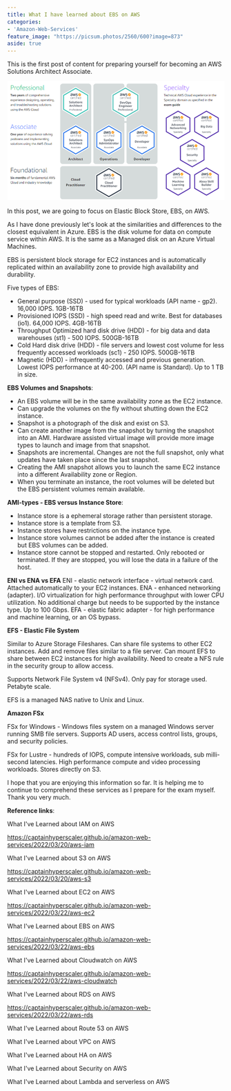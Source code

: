 ```yaml
---
title: What I have learned about EBS on AWS
categories:
- 'Amazon-Web-Services'
feature_image: "https://picsum.photos/2560/600?image=873"
aside: true
---
```


This is the first post of content for preparing yourself for becoming an AWS Solutions Architect Associate.

![](images/../../images/Wordpress-Images/awscerts.png)

In this post, we are going to focus on Elastic Block Store, EBS, on AWS.

As I have done previously let's look at the similarities and differences to the closest equivalent in Azure. EBS is the disk volume for data on compute service within AWS.  It is the same as a Managed disk on an Azure Virtual Machines.

EBS is persistent block storage for EC2 instances and is automatically replicated within an availability zone to provide high availability and durability.  

Five types of EBS:

- General purpose (SSD) - used for typical workloads (API name - gp2). 16,000 IOPS. 1GB-16TB
- Provisioned IOPS (SSD) - high speed read and write. Best for databases (io1). 64,000 IOPS. 4GB-16TB
- Throughput Optimized hard disk drive (HDD) - for big data and data warehouses (st1) - 500 IOPS. 500GB-16TB
- Cold Hard disk drive (HDD) - file servers and lowest cost volume for less frequently accessed workloads (sc1) - 250 IOPS. 500GB-16TB
- Magnetic (HDD) - infrequently accessed and previous generation. Lowest IOPS performance at 40-200. (API name is Standard). Up to 1 TB in size.  

**EBS Volumes and Snapshots**:
- An EBS volume will be in the same availability zone as the EC2 instance.
- Can upgrade the volumes on the fly without shutting down the EC2 instance.
- Snapshot is a photograph of the disk and exist on S3. 
- Can create another image from the snapshot by turning the snapshot into an AMI.  Hardware assisted virtual image will provide more image types to launch and image from that snapshot.
- Snapshots are incremental.  Changes are not the full snapshot, only what updates have taken place since the last snapshot.
- Creating the AMI snapshot allows you to launch the same EC2 instance into a different Availability zone or Region.
- When you terminate an instance, the root volumes will be deleted but the EBS persistent volumes remain available.

**AMI-types - EBS versus Instance Store**:
- Instance store is a ephemeral storage rather than persistent storage.
- Instance store is a template from S3.
- Instance stores have restrictions on the instance type.
- Instance store volumes cannot be added after the instance is created but EBS volumes can be added.
- Instance store cannot be stopped and restarted.  Only rebooted or terminated.  If they are stopped, you will lose the data in a failure of the host. 

**ENI vs ENA vs EFA**
ENI - elastic network interface - virtual network card. Attached automatically to your EC2 instances.
ENA - enhanced networking (adapter). I/O virtualization for high performance throughput with lower CPU utilization.  No additional charge but needs to be supported by the instance type. Up to 100 Gbps.
EFA - elastic fabric adapter - for high performance and machine learning, or an OS bypass.

**EFS - Elastic File System**

Similar to Azure Storage Fileshares.  Can share file systems to other EC2 instances. Add and remove files similar to a file server.  Can mount EFS to share between EC2 instances for high availability.  Need to create a NFS rule in the security group to allow access.

Supports Network File System v4 (NFSv4).  Only pay for storage used.  Petabyte scale.

EFS is a managed NAS native to Unix and Linux.

**Amazon FSx**

FSx for Windows - Windows files system on a managed Windows server running SMB file servers.  Supports AD users, access control lists, groups, and security policies.

FSx for Lustre - hundreds of IOPS, compute intensive workloads, sub milli-second latencies.  High performance compute and video processing workloads.  Stores directly on S3.


I hope that you are enjoying this information so far.  It is helping me to continue to comprehend these services as I prepare for the exam myself.  Thank you very much.

**Reference links**:

What I've Learned about IAM on AWS

<https://captainhyperscaler.github.io/amazon-web-services/2022/03/20/aws-iam> 

What I've Learned about S3 on AWS

<https://captainhyperscaler.github.io/amazon-web-services/2022/03/20/aws-s3> 

What I've Learned about EC2 on AWS

<https://captainhyperscaler.github.io/amazon-web-services/2022/03/22/aws-ec2> 

What I've Learned about EBS on AWS

<https://captainhyperscaler.github.io/amazon-web-services/2022/03/22/aws-ebs> 

What I've Learned about Cloudwatch on AWS

<https://captainhyperscaler.github.io/amazon-web-services/2022/03/22/aws-cloudwatch>

What I've Learned about RDS on AWS

<https://captainhyperscaler.github.io/amazon-web-services/2022/03/22/aws-rds>

What I've Learned about Route 53 on AWS

What I've Learned about VPC on AWS

What I've Learned about HA on AWS

What I've Learned about Security on AWS

What I've Learned about Lambda and serverless on AWS


